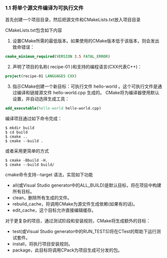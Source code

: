 ### 1.1 将单个源文件编译为可执行文件

首先创建一个项目目录，然后把源文件和CMakeLists.txt放入项目目录

CMakeLists.txt包含如下内容

1. 设置CMake所需的最低版本。如果使用的CMake版本低于该版本，则会发出致命错误：

```cmake
cmake_minimum_required(VERSION 3.5 FATAL_ERROR) 
```

2. 声明了项目的名称( recipe-01 )和支持的编程语言(CXX代表C++)：

```cmake
project(recipe-01 LANGUAGES CXX) 
```

3. 指示CMake创建一个新目标：可执行文件 hello-world 。这个可执行文件是通过编译和链接源文件 hello-world.cpp 生成的。
CMake将为编译器使用默认设置，并自动选择生成工具：

```cmake
add_executable(hello-world hello-world.cpp) 
```

编译项目通过如下命令完成：

```shell
$ mkdir build
$ cd build
$ cmake ..
$ cmake --build .
```

或者采用更简单的方式

```shell
$ cmake -Bbuild -H.
$ cmake --build build/
```

cmake命令支持--target <target-name>语法，实现如下功能

- all(或Visual Studio generator中的ALL_BUILD)是默认目标，将在项目中构建所有目标。
- clean，删除所有生成的文件。
- rebuild_cache，将调用CMake为源文件生成依赖(如果有的话)。
- edit_cache，这个目标允许直接编辑缓存。

对于更复杂的项目，通过测试阶段和安装规则，CMake将生成额外的目标：

- test(或Visual Studio generator中的RUN_TESTS)将在CTest的帮助下运行测试套件。
- install，将执行项目安装规则。
- package，此目标将调用CPack为项目生成可分发的包。
